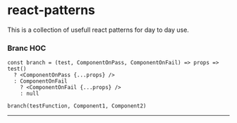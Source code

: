 # react-patterns
This is a collection of usefull react patterns for day to day use.

### Branc HOC
```
const branch = (test, ComponentOnPass, ComponentOnFail) => props => test()
  ? <ComponentOnPass {...props} />
  : ComponentOnFail
    ? <ComponentOnFail {...props} />
    : null
```

```
branch(testFunction, Component1, Component2)
```

---
